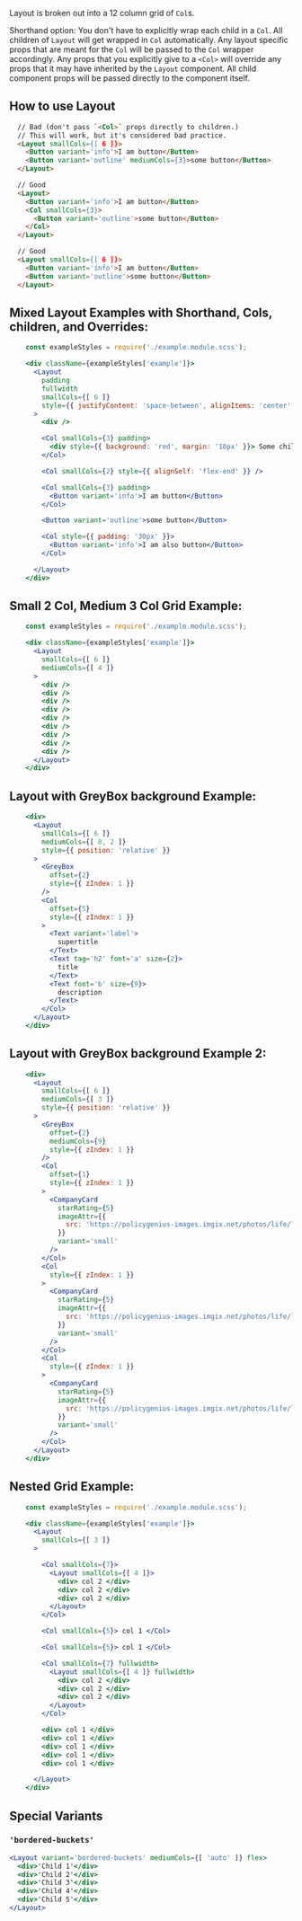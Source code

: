 Layout is broken out into a 12 column grid of `Col`s.

Shorthand option:
You don't have to explicitly wrap each child in a `Col`. All children of `Layout` will get wrapped in `Col` automatically.
Any layout specific props that are meant for the `Col` will be passed to the `Col` wrapper accordingly.
Any props that you explicitly give to a `<Col>` will override any props that it may have inherited by the `Layout` component.
All child component props will be passed directly to the component itself.


## How to use Layout
```html
  // Bad (don't pass `<Col>` props directly to children.)
  // This will work, but it's considered bad practice.
  <Layout smallCols={[ 6 ]}>
    <Button variant='info'>I am button</Button>
    <Button variant='outline' mediumCols={3}>some button</Button>
  </Layout>

  // Good
  <Layout>
    <Button variant='info'>I am button</Button>
    <Col smallCols={3}>
      <Button variant='outline'>some button</Button>
    </Col>
  </Layout>

  // Good
  <Layout smallCols={[ 6 ]}>
    <Button variant='info'>I am button</Button>
    <Button variant='outline'>some button</Button>
  </Layout>
```


## Mixed Layout Examples with Shorthand, Cols, children, and Overrides:

```jsx
    const exampleStyles = require('./example.module.scss');

    <div className={exampleStyles['example']}>
      <Layout
        padding
        fullwidth
        smallCols={[ 6 ]}
        style={{ justifyContent: 'space-between', alignItems: 'center' }}
      >
        <div />

        <Col smallCols={3} padding>
          <div style={{ background: 'red', margin: '10px' }}> Some child</div>
        </Col>

        <Col smallCols={2} style={{ alignSelf: 'flex-end' }} />

        <Col smallCols={3} padding>
          <Button variant='info'>I am button</Button>
        </Col>

        <Button variant='outline'>some button</Button>

        <Col style={{ padding: '30px' }}>
          <Button variant='info'>I am also button</Button>
        </Col>

      </Layout>
    </div>
```

## Small 2 Col, Medium 3 Col Grid Example:


```jsx
    const exampleStyles = require('./example.module.scss');

    <div className={exampleStyles['example']}>
      <Layout
        smallCols={[ 6 ]}
        mediumCols={[ 4 ]}
      >
        <div />
        <div />
        <div />
        <div />
        <div />
        <div />
        <div />
        <div />
        <div />
      </Layout>
    </div>
```

## Layout with GreyBox background Example:


```jsx
    <div>
      <Layout
        smallCols={[ 6 ]}
        mediumCols={[ 8, 2 ]}
        style={{ position: 'relative' }}
      >
        <GreyBox
          offset={2}
          style={{ zIndex: 1 }}
        />
        <Col
          offset={5}
          style={{ zIndex: 1 }}
        >
          <Text variant='label'>
            supertitle
          </Text>
          <Text tag='h2' font='a' size={2}>
            title
          </Text>
          <Text font='b' size={9}>
            description
          </Text>
        </Col>
      </Layout>
    </div>
```

## Layout with GreyBox background Example 2:


```jsx
    <div>
      <Layout
        smallCols={[ 6 ]}
        mediumCols={[ 3 ]}
        style={{ position: 'relative' }}
      >
        <GreyBox
          offset={2}
          mediumCols={9}
          style={{ zIndex: 1 }}
        />
        <Col
          offset={1}
          style={{ zIndex: 1 }}
        >
          <CompanyCard
            starRating={5}
            imageAttr={{
              src: 'https://policygenius-images.imgix.net/photos/life/lincoln-financial-black-logo.svg?fit=max&auto=format&ch=Width,DPR&w={width}'
            }}
            variant='small'
          />
        </Col>
        <Col
          style={{ zIndex: 1 }}
        >
          <CompanyCard
            starRating={5}
            imageAttr={{
              src: 'https://policygenius-images.imgix.net/photos/life/lincoln-financial-black-logo.svg?fit=max&auto=format&ch=Width,DPR&w={width}'
            }}
            variant='small'
          />
        </Col>
        <Col
          style={{ zIndex: 1 }}
        >
          <CompanyCard
            starRating={5}
            imageAttr={{
              src: 'https://policygenius-images.imgix.net/photos/life/lincoln-financial-black-logo.svg?fit=max&auto=format&ch=Width,DPR&w={width}'
            }}
            variant='small'
          />
        </Col>
      </Layout>
    </div>
```
## Nested Grid Example:

```jsx
    const exampleStyles = require('./example.module.scss');

    <div className={exampleStyles['example']}>
      <Layout
        smallCols={[ 3 ]}
      >

        <Col smallCols={7}>
          <Layout smallCols={[ 4 ]}>
            <div> col 2 </div>
            <div> col 2 </div>
            <div> col 2 </div>
          </Layout>
        </Col>

        <Col smallCols={5}> col 1 </Col>

        <Col smallCols={5}> col 1 </Col>

        <Col smallCols={7} fullwidth>
          <Layout smallCols={[ 4 ]} fullwidth>
            <div> col 2 </div>
            <div> col 2 </div>
            <div> col 2 </div>
          </Layout>
        </Col>

        <div> col 1 </div>
        <div> col 1 </div>
        <div> col 1 </div>
        <div> col 1 </div>
        <div> col 1 </div>

      </Layout>
    </div>
```

## Special Variants
### `'bordered-buckets'`

```jsx
<Layout variant='bordered-buckets' mediumCols={[ 'auto' ]} flex>
  <div>'Child 1'</div>
  <div>'Child 2'</div>
  <div>'Child 3'</div>
  <div>'Child 4'</div>
  <div>'Child 5'</div>
</Layout>
```

